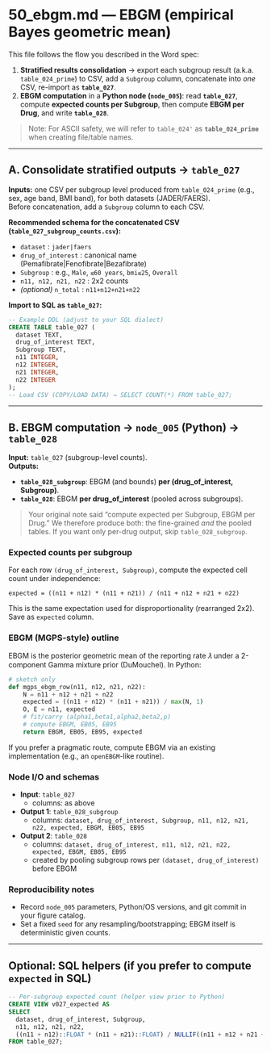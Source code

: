 # 50_ebgm.md — EBGM (empirical Bayes geometric mean)

This file follows the flow you described in the Word spec:

1) **Stratified results consolidation** → export each subgroup result (a.k.a. `table_024_prime`) to CSV, add a `Subgroup` column, concatenate into *one* CSV, re-import as **`table_027`**.
2) **EBGM computation** in a **Python node (`node_005`)**: read **`table_027`**, compute **expected counts per Subgroup**, then compute **EBGM per Drug**, and write **`table_028`**.

> Note: For ASCII safety, we will refer to `table_024'` as **`table_024_prime`** when creating file/table names.

---

## A. Consolidate stratified outputs → `table_027`

**Inputs:** one CSV per subgroup level produced from `table_024_prime` (e.g., sex, age band, BMI band), for both datasets (JADER/FAERS).  
Before concatenation, add a `Subgroup` column to each CSV.

**Recommended schema for the concatenated CSV (`table_027_subgroup_counts.csv`):**

- `dataset` : `jader|faers`
- `drug_of_interest` : canonical name (Pemafibrate|Fenofibrate|Bezafibrate)
- `Subgroup` : e.g., `Male`, `≤60 years`, `bmi≤25`, `Overall`
- `n11, n12, n21, n22` : 2x2 counts
- *(optional)* `n_total` : `n11+n12+n21+n22`

**Import to SQL as `table_027`:**

```sql
-- Example DDL (adjust to your SQL dialect)
CREATE TABLE table_027 (
  dataset TEXT,
  drug_of_interest TEXT,
  Subgroup TEXT,
  n11 INTEGER,
  n12 INTEGER,
  n21 INTEGER,
  n22 INTEGER
);
-- Load CSV (COPY/LOAD DATA) → SELECT COUNT(*) FROM table_027;
```

---

## B. EBGM computation → `node_005` (Python) → `table_028`

**Input:** `table_027` (subgroup-level counts).  
**Outputs:**

- **`table_028_subgroup`**: EBGM (and bounds) **per (drug_of_interest, Subgroup)**.
- **`table_028`**: EBGM **per drug_of_interest** (pooled across subgroups).

> Your original note said “compute expected per Subgroup, EBGM per Drug.” We therefore produce both: the fine-grained *and* the pooled tables. If you want only per-drug output, skip `table_028_subgroup`.

### Expected counts per subgroup

For each row `(drug_of_interest, Subgroup)`, compute the expected cell count under independence:

```
expected = ((n11 + n12) * (n11 + n21)) / (n11 + n12 + n21 + n22)
```

This is the same expectation used for disproportionality (rearranged 2x2). Save as `expected` column.

### EBGM (MGPS-style) outline

EBGM is the posterior geometric mean of the reporting rate 𝜆 under a 2-component Gamma mixture prior (DuMouchel). In Python:

```python
# sketch only
def mgps_ebgm_row(n11, n12, n21, n22):
    N = n11 + n12 + n21 + n22
    expected = ((n11 + n12) * (n11 + n21)) / max(N, 1)
    O, E = n11, expected
    # fit/carry (alpha1,beta1,alpha2,beta2,p)
    # compute EBGM, EB05, EB95
    return EBGM, EB05, EB95, expected
```

If you prefer a pragmatic route, compute EBGM via an existing implementation (e.g., an `openEBGM`-like routine).

### Node I/O and schemas

- **Input**: `table_027`
  - columns: as above
- **Output 1**: `table_028_subgroup`
  - columns: `dataset, drug_of_interest, Subgroup, n11, n12, n21, n22, expected, EBGM, EB05, EB95`
- **Output 2**: `table_028`
  - columns: `dataset, drug_of_interest, n11, n12, n21, n22, expected, EBGM, EB05, EB95`
  - created by pooling subgroup rows per `(dataset, drug_of_interest)` before EBGM

### Reproducibility notes

- Record `node_005` parameters, Python/OS versions, and git commit in your figure catalog.  
- Set a fixed `seed` for any resampling/bootstrapping; EBGM itself is deterministic given counts.

---

## Optional: SQL helpers (if you prefer to compute `expected` in SQL)

```sql
-- Per-subgroup expected count (helper view prior to Python)
CREATE VIEW v027_expected AS
SELECT
  dataset, drug_of_interest, Subgroup,
  n11, n12, n21, n22,
  ((n11 + n12)::FLOAT * (n11 + n21)::FLOAT) / NULLIF((n11 + n12 + n21 + n22), 0) AS expected
FROM table_027;
```

